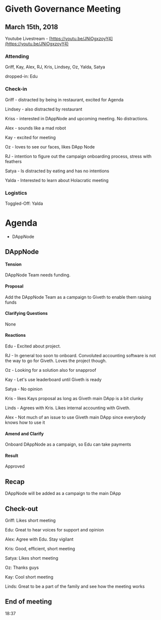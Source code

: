 # Giveth Governance Meeting 


## March 15th, 2018


Youtube Livestream - [https://youtu.be/JNiOgxzoyY4](https://youtu.be/JNiOgxzoyY4)


### Attending

Griff, Kay, Alex, RJ, Kris, Lindsey, Oz, Yalda, Satya

dropped-in: Edu


###  Check-in

Griff - distracted by being in restaurant, excited for Agenda

Lindsey - also distracted by restaurant

Kriss - interested in DAppNode and upcoming meeting. No distractions.

Alex - sounds like a mad robot

Kay - excited for meeting

Oz - loves to see our faces, likes DApp Node

RJ - intention to figure out the campaign onboarding process, stress with feathers

Satya - Is distracted by eating and has no intentions

Yalda - Interested to learn about Holacratic meeting


### Logistics

Toggled-Off: Yalda



# Agenda



*   DAppNode


## DAppNode


#### Tension

DAppNode Team needs funding.


#### Proposal

Add the DAppNode Team as a campaign to Giveth to enable them raising funds


#### Clarifying Questions

None


#### Reactions

Edu - Excited about project.

RJ - In general too soon to onboard. Convoluted accounting software is not the way to go for Giveth. Loves the project though.

Oz - Looking for a solution also for snapproof

Kay - Let's use leaderboard until Giveth is ready

Satya - No opinion

Kris - likes Kays proposal as long as Giveth main DApp is a bit clunky

Linds - Agrees with Kris. Likes internal accounting with Giveth.

Alex - Not much of an issue to use Giveth main DApp since everybody knows how to use it


#### Amend and Clarify

Onboard DAppNode as a campaign, so Edu can take payments


#### Result

Approved


## Recap

DAppNode will be added as a campaign to the main DApp


## Check-out

Griff: Likes short meeting

Edu: Great to hear voices for support and opinion

Alex: Agree with Edu. Stay vigilant

Kris: Good, efficient, short meeting

Satya: Likes short meeting

Oz: Thanks guys

Kay: Cool short meeting

Linds: Great to be a part of the family and see how the meeting works


## End of meeting

18:37
